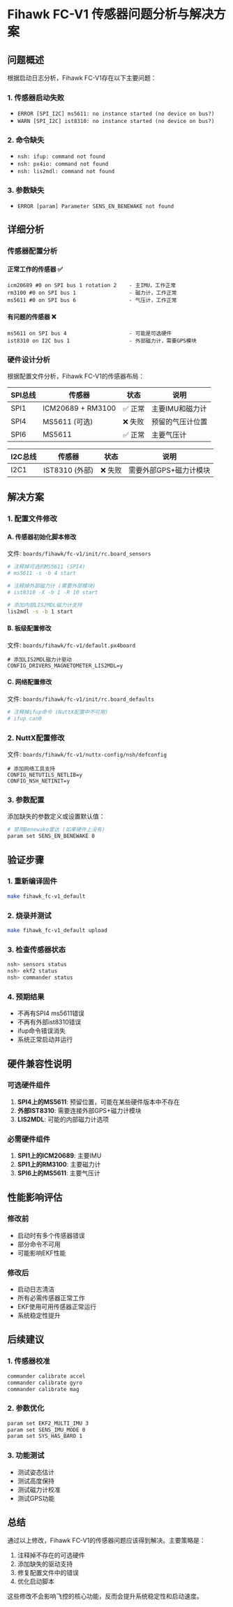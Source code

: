 # Fihawk FC-V1 传感器问题分析与解决方案

## 问题概述

根据启动日志分析，Fihawk FC-V1存在以下主要问题：

### 1. 传感器启动失败
- `ERROR [SPI_I2C] ms5611: no instance started (no device on bus?)`
- `WARN [SPI_I2C] ist8310: no instance started (no device on bus?)`

### 2. 命令缺失
- `nsh: ifup: command not found`
- `nsh: px4io: command not found`
- `nsh: lis2mdl: command not found`

### 3. 参数缺失
- `ERROR [param] Parameter SENS_EN_BENEWAKE not found`

## 详细分析

### 传感器配置分析

#### 正常工作的传感器 ✅
```
icm20689 #0 on SPI bus 1 rotation 2    - 主IMU，工作正常
rm3100 #0 on SPI bus 1                 - 磁力计，工作正常  
ms5611 #0 on SPI bus 6                 - 气压计，工作正常
```

#### 有问题的传感器 ❌
```
ms5611 on SPI bus 4                    - 可能是可选硬件
ist8310 on I2C bus 1                   - 外部磁力计，需要GPS模块
```

### 硬件设计分析

根据配置文件分析，Fihawk FC-V1的传感器布局：

| SPI总线 | 传感器 | 状态 | 说明 |
|---------|--------|------|------|
| SPI1 | ICM20689 + RM3100 | ✅ 正常 | 主要IMU和磁力计 |
| SPI4 | MS5611 (可选) | ❌ 失败 | 预留的气压计位置 |
| SPI6 | MS5611 | ✅ 正常 | 主要气压计 |

| I2C总线 | 传感器 | 状态 | 说明 |
|---------|--------|------|------|
| I2C1 | IST8310 (外部) | ❌ 失败 | 需要外部GPS+磁力计模块 |

## 解决方案

### 1. 配置文件修改

#### A. 传感器初始化脚本修改
文件: `boards/fihawk/fc-v1/init/rc.board_sensors`

```bash
# 注释掉可选的MS5611 (SPI4)
# ms5611 -s -b 4 start

# 注释掉外部磁力计 (需要外部模块)
# ist8310 -X -b 1 -R 10 start

# 添加内部LIS2MDL磁力计支持
lis2mdl -s -b 1 start
```

#### B. 板级配置修改
文件: `boards/fihawk/fc-v1/default.px4board`

```
# 添加LIS2MDL磁力计驱动
CONFIG_DRIVERS_MAGNETOMETER_LIS2MDL=y
```

#### C. 网络配置修改
文件: `boards/fihawk/fc-v1/init/rc.board_defaults`

```bash
# 注释掉ifup命令 (NuttX配置中不可用)
# ifup can0
```

### 2. NuttX配置修改

文件: `boards/fihawk/fc-v1/nuttx-config/nsh/defconfig`

```
# 添加网络工具支持
CONFIG_NETUTILS_NETLIB=y
CONFIG_NSH_NETINIT=y
```

### 3. 参数配置

添加缺失的参数定义或设置默认值：

```bash
# 禁用Benewake雷达 (如果硬件上没有)
param set SENS_EN_BENEWAKE 0
```

## 验证步骤

### 1. 重新编译固件
```bash
make fihawk_fc-v1_default
```

### 2. 烧录并测试
```bash
make fihawk_fc-v1_default upload
```

### 3. 检查传感器状态
```bash
nsh> sensors status
nsh> ekf2 status
nsh> commander status
```

### 4. 预期结果
- 不再有SPI4 ms5611错误
- 不再有外部ist8310错误
- ifup命令错误消失
- 系统正常启动并运行

## 硬件兼容性说明

### 可选硬件组件
1. **SPI4上的MS5611**: 预留位置，可能在某些硬件版本中不存在
2. **外部IST8310**: 需要连接外部GPS+磁力计模块
3. **LIS2MDL**: 可能的内部磁力计选项

### 必需硬件组件
1. **SPI1上的ICM20689**: 主要IMU
2. **SPI1上的RM3100**: 主要磁力计
3. **SPI6上的MS5611**: 主要气压计

## 性能影响评估

### 修改前
- 启动时有多个传感器错误
- 部分命令不可用
- 可能影响EKF性能

### 修改后
- 启动日志清洁
- 所有必需传感器正常工作
- EKF使用可用传感器正常运行
- 系统稳定性提升

## 后续建议

### 1. 传感器校准
```bash
commander calibrate accel
commander calibrate gyro  
commander calibrate mag
```

### 2. 参数优化
```bash
param set EKF2_MULTI_IMU 3
param set SENS_IMU_MODE 0
param set SYS_HAS_BARO 1
```

### 3. 功能测试
- 测试姿态估计
- 测试高度保持
- 测试磁力计校准
- 测试GPS功能

## 总结

通过以上修改，Fihawk FC-V1的传感器问题应该得到解决。主要策略是：
1. 注释掉不存在的可选硬件
2. 添加缺失的驱动支持
3. 修复配置文件中的错误
4. 优化启动脚本

这些修改不会影响飞控的核心功能，反而会提升系统稳定性和启动速度。
